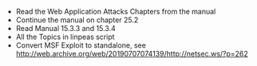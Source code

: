 - Read the Web Application Attacks Chapters from the manual
- Continue the manual on chapter 25.2
- Read Manual 15.3.3 and 15.3.4
- All the Topics in linpeas script
- Convert MSF Exploit to standalone, see http://web.archive.org/web/20190707074139/http://netsec.ws/?p=262
